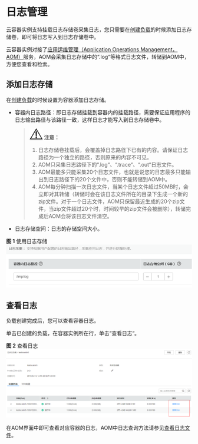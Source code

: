 # 日志管理<a name="cci_01_0049"></a>

云容器实例支持挂载日志存储卷采集日志，您只需要在[创建负载](无状态工作负载.md)的时候添加日志存储卷，即可将日志写入到日志存储卷中。

云容器实例对接了[应用运维管理（Application Operations Management，AOM）](https://www.huaweicloud.com/product/aom.html)服务，AOM会采集日志存储中的“.log“等格式日志文件，转储到AOM中，方便您查看和检索。

## 添加日志存储<a name="section329832363919"></a>

在[创建负载](无状态工作负载.md)的时候设置为容器添加日志存储。

-   容器内日志路径：即日志存储挂载到容器内的挂载路径，需要保证应用程序的日志输出路径与该路径一致，这样日志才能写入到日志存储卷中。

    >![](public_sys-resources/icon-notice.gif) **注意：**   
    >1.  日志存储卷挂载后，会覆盖掉日志路径下已有的内容。请保证日志路径为一个独立的路径，否则原来的内容不可见。  
    >2.  AOM只采集日志路径下的“.log“、“.trace“、“.out“日志文件。  
    >3.  AOM最能多只能采集20个日志文件，也就是说您的日志最多只能输出到日志路径下的20个文件中，否则不能转储到AOM中。  
    >4.  AOM每分钟扫描一次日志文件，当某个日志文件超过50MB时，会立即对其转储（转储时会在该日志文件所在的目录下生成一个新的zip文件。对于一个日志文件，AOM只保留最近生成的20个zip文件，当zip文件超过20个时，时间较早的zip文件会被删除），转储完成后AOM会将该日志文件清空。  

-   日志存储空间：日志的存储空间大小。

**图 1**  使用日志存储<a name="fig13444088359"></a>  
![](figures/使用日志存储.png "使用日志存储")

## 查看日志<a name="section15259351123916"></a>

负载创建完成后，您可以查看容器日志。

单击已创建的负载，在容器实例所在行，单击“查看日志“。

**图 2**  查看日志<a name="fig118191817357"></a>  
![](figures/查看日志.png "查看日志")

在AOM界面中即可查看对应容器的日志，AOM中日志查询方法请参见[查看日志文件](https://support.huaweicloud.com/usermanual-aom/aom_02_0010.html)。

